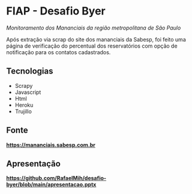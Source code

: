 # FIAP - Desafio Byer 
*Monitoramento dos Mananciais da região metropolitana de São Paulo*

Após extração via scrap do site dos mananciais da Sabesp, foi feito uma página de verificação do percentual dos reservatórios com opção de notificação para os contatos cadastrados.

## Tecnologias

 - Scrapy
 - Javascript
 - Html
 - Heroku
 - Trujillo

## Fonte

**https://mananciais.sabesp.com.br**

## Apresentação
**https://github.com/RafaelMih/desafio-byer/blob/main/apresentacao.pptx**
